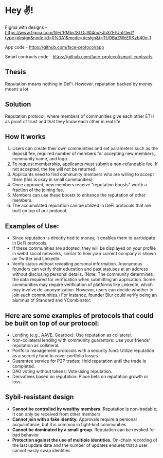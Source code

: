 # Hey ✌️!

Figma with designs - https://www.figma.com/file/fRMbvf8LOjJl04ouEJb3ZE/Untitled?type=design&node-id=0%3A1&mode=design&t=TUOBaZWcERKzb40q-1

App code - https://github.com/face-protocol/app

Smart contracts code - https://github.com/face-protocol/smart-contracts

## Thesis ##
Reputation means nothing in DeFi. However, reputation backed by money means a lot.

## Solution ##
Reputation protocol, where members of communities give each other ETH as proof of trust and that they know each other in real life

## How it works ##
1. Users can create their own communities and set parameters such as the deposit fee, required number of members for accepting new members, community name, and logo.
2. To request membership, applicants must submit a non-refundable fee. If not accepted, the fee will not be returned.
3. Applicants need to find community members who are willing to accept them (this is okay in small communities).
4. Once approved, new members receive "reputation boosts" worth a fraction of the joining fee.
5. Members can use these boosts to enhance the reputation of other members.
6. The accumulated reputation can be utilized in DeFi protocols that are built on top of our protocol.

## Examples of Use: ##
- Since reputation is directly tied to money, it enables them to participate in DeFi protocols.
- If these communities are adopted, they will be displayed on your profile in web3 social networks, similar to how your current company is shown on Twitter and LinkedIn.
- Verify status without revealing personal information. Anonymous founders can verify their education and past statuses at an address without disclosing personal details. (Note: The community determines the data required for verification when submitting an application. Some communities may require verification of platforms like LinkedIn, which may involve de-anonymization. However, users can decide whether to join such communities.) For instance, founder Blur could verify being an alumnus of Standard and YCombinator.

## Here are some examples of protocols that could be built on top of our protocol: ##
- Lending (e.g., AAVE, Gearbox): Use reputation as collateral.
- Non-collateral lending with community guarantors: Use your friends' reputation as collateral.
- Portfolio management protocols with a security fund: Utilize reputation as a security fund to cover portfolio losses.
- Guarantee service for P2P trades: Hold reputation until the trade is completed.
- DAO voting without tokens: Vote using reputation.
- Derivatives based on reputation: Place bets on reputation growth or loss.

## Sybil-resistant design ##
- **Cannot be controlled by wealthy members.** Reputation is non-tradable; It can only be received from other members
- **Cannot join with a fake identity.** Approvals require a personal acquaintance, but it is common in tight-knit communities
- **Cannot be dominated by a small group.** Reputation can be revoked for bad behavior
- **Protection against the use of multiple identities.**  On-chain recording of the last update date and the number of updates ensures that a user cannot easily swap identities
